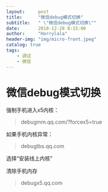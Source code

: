 ```yaml
---
layout:     post
title:      "微信debug模式切换"
subtitle:   " \"微信debug模式切换\""
date:       2018-12-28 8:15:00
author:     "Horrylala"
header-img: "img/micro-front.jpeg"
catalog: true
tags:
    - 调试
    - 微信
---
```


# 微信debug模式切换

强制手机进入x5内核：
> debugmm.qq.com/?forcex5=true

如果手机内核异常：
> debugtbs.qq.com

选择“安装线上内核”

清除手机内存
> debugx5.qq.com